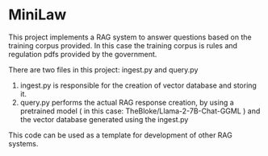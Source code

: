 # MiniLaw
This project implements a RAG system to answer questions based on the training corpus provided. In this case the training corpus is rules and regulation pdfs provided by the government.

There are two files in this project: ingest.py and query.py

1) ingest.py is responsible for the creation of vector database and storing it.
2) query.py performs the actual RAG response creation, by using a pretrained model ( in this case: TheBloke/Llama-2-7B-Chat-GGML ) and the vector database generated using the ingest.py

This code can be used as a template for development of other RAG systems.
